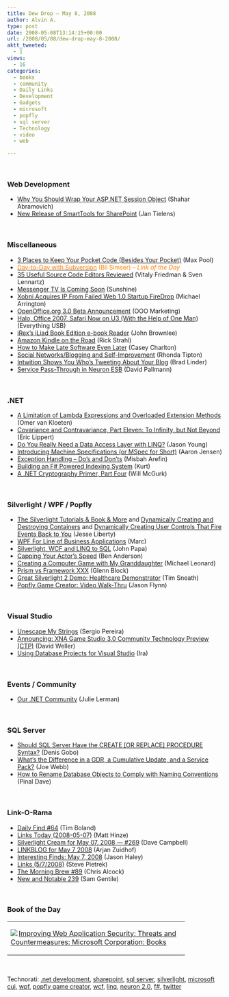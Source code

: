 ```yaml
---
title: Dew Drop – May 8, 2008
author: Alvin A.
type: post
date: 2008-05-08T13:14:15+00:00
url: /2008/05/08/dew-drop-may-8-2008/
aktt_tweeted:
  - 1
views:
  - 16
categories:
  - books
  - community
  - Daily Links
  - Development
  - Gadgets
  - microsoft
  - popfly
  - sql server
  - Technology
  - video
  - web

---
```

&nbsp;

### Web Development

  * [Why You Should Wrap Your ASP.NET Session Object][1] (Shahar Abramovich)
  * [New Release of SmartTools for SharePoint][2] (Jan Tielens)

&nbsp;

### Miscellaneous

  * [3 Places to Keep Your Pocket Code (Besides Your Pocket)][3] (Max Pool)
  * [<font color="#ff8000">Day-to-Day with Subversion</font>][4] <font color="#ff8000">(Bil Simser) <em>&#8211; Link of the Day</em></font>
  * [35 Useful Source Code Editors Reviewed][5] (Vitaly Friedman & Sven Lennartz)
  * [Messenger TV Is Coming Soon][6] (Sunshine)
  * [Xobni Acquires IP From Failed Web 1.0 Startup FireDrop][7] (Michael Arrington)
  * [OpenOffice.org 3.0 Beta Announcement][8] (OOO Marketing)
  * [Halo, Office 2007, Safari Now on U3 (With the Help of One Man)][9] (Everything USB)
  * [iRex&#8217;s iLiad Book Edition e-book Reader][10] (John Brownlee)
  * [Amazon Kindle on the Road][11] (Rick Strahl)
  * [How to Make Late Software Even Later][12] (Casey Charlton)
  * [Social Networks/Blogging and Self-Improvement][13] (Rhonda Tipton)
  * [Intwition Shows You Who&#8217;s Tweeting About Your Blog][14] (Brad Linder)
  * [Service Pass-Through in Neuron ESB][15] (David Pallmann)

&nbsp;

### .NET

  * [A Limitation of Lambda Expressions and Overloaded Extension Methods][16] (Omer van Kloeten)
  * [Covariance and Contravariance, Part Eleven: To Infinity, but Not Beyond][17] (Eric Lippert)
  * [Do You Really Need a Data Access Layer with LINQ?][18] (Jason Young)
  * [Introducing Machine.Specifications (or MSpec for Short)][19] (Aaron Jensen)
  * [Exception Handling &#8211; Do&#8217;s and Don&#8217;ts][20] (Misbah Arefin)
  * [Building an F# Powered Indexing System][21] (Kurt)
  * [A .NET Cryptography Primer, Part Four][22] (Will McGurk)

&nbsp;

### Silverlight / WPF / Popfly

  * [The Silverlight Tutorials & Book & More][23] and [Dynamically Creating and Destroying Containers][24] and [Dynamically Creating User Controls That Fire Events Back to You][25] (Jesse Liberty)
  * [WPF For Line of Business Applications][26] (Marc)
  * [Silverlight, WCF and LINQ to SQL][27] (John Papa)
  * [Capping Your Actor&#8217;s Speed][28] (Ben Anderson)
  * [Creating a Computer Game with My Granddaughter][29] (Michael Leonard)
  * [Prism vs Framework XXX][30] (Glenn Block)
  * [Great Silverlight 2 Demo: Healthcare Demonstrator][31] (Tim Sneath)
  * [Popfly Game Creator: Video Walk-Thru][32] (Jason Flynn)

&nbsp;

### Visual Studio

  * [Unescape My Strings][33] (Sergio Pereira)
  * [Announcing: XNA Game Studio 3.0 Community Technology Preview (CTP)][34] (David Weller)
  * [Using Database Projects for Visual Studio][35] (Ira)

&nbsp;

### Events / Community

  * [Our .NET Community][36] (Julie Lerman)

&nbsp;

### SQL Server

  * [Should SQL Server Have the CREATE [OR REPLACE] PROCEDURE Syntax?][37] (Denis Gobo)
  * [What&#8217;s the Difference in a GDR, a Cumulative Update, and a Service Pack?][38] (Joe Webb)
  * [How to Rename Database Objects to Comply with Naming Conventions][39] (Pinal Dave)

&nbsp;

### Link-O-Rama

  * [Daily Find #64][40] (Tim Boland)
  * [Links Today (2008-05-07)][41] (Matt Hinze)
  * [Silverlight Cream for May 07, 2008 &#8212; #269][42] (Dave Campbell)
  * [LINKBLOG for May 7 2008][43] (Arjan Zuidhof)
  * [Interesting Finds: May 7, 2008][44] (Jason Haley)
  * [Links (5/7/2008)][45] (Steve Pietrek)
  * [The Morning Brew #89][46] (Chris Alcock)
  * [New and Notable 239][47] (Sam Gentile)

&nbsp;

### Book of the Day

<div class="wlWriterSmartContent" id="scid:7dc1bd33-94bd-46fd-a20b-0131235bcd47:54641f83-e48c-4d70-b7d8-ba67c39b15b9" style="padding-right: 0px; display: inline; padding-left: 0px; float: none; padding-bottom: 0px; margin: 0px; padding-top: 0px">
  <table cellspacing="0" cellpadding="2" width="400" border="0" unselectable="on">
    <tr>
      <td valign="top" width="400">
        <p>
          <a title="Improving Web Application Security: Threats and Countermeasures: Microsoft Corporation: Books" href="http://www.amazon.com/exec/obidos/ASIN/0735618429/alvinashcraft-20"><img data-recalc-dims="1" decoding="async" src="https://i0.wp.com/images.amazon.com/images/P/0735618429.01.MZZZZZZZ.jpg?w=660" border="0" align="left" style="float:left" />Improving Web Application Security: Threats and Countermeasures: Microsoft Corporation: Books</a>
        </p>
      </td>
    </tr>
  </table>
</div>

&nbsp;

<div class="wlWriterSmartContent" id="scid:C16BAC14-9A3D-4c50-9394-FBFEF7A93539:288dc982-9771-4bb6-86d1-716642617a2b" style="padding-right: 0px; display: inline; padding-left: 0px; padding-bottom: 0px; margin: 0px; padding-top: 0px">
  <!--dotnetkickit-->
</div>

<div class="wlWriterSmartContent" id="scid:d7bf807d-7bb0-458a-811f-90c51817d5c2:fe5d9b13-253b-44b5-85ce-5a70d3b25c61" style="padding-right: 0px; display: inline; padding-left: 0px; padding-bottom: 0px; margin: 0px; padding-top: 0px">
  <p>
    <span class="TagSite">Technorati:</span> <a href="http://technorati.com/tag/.net+development" rel="tag" class="tag">.net development</a>, <a href="http://technorati.com/tag/sharepoint" rel="tag" class="tag">sharepoint</a>, <a href="http://technorati.com/tag/sql+server" rel="tag" class="tag">sql server</a>, <a href="http://technorati.com/tag/silverlight" rel="tag" class="tag">silverlight</a>, <a href="http://technorati.com/tag/microsoft+cui" rel="tag" class="tag">microsoft cui</a>, <a href="http://technorati.com/tag/wpf" rel="tag" class="tag">wpf</a>, <a href="http://technorati.com/tag/popfly+game+creator" rel="tag" class="tag">popfly game creator</a>, <a href="http://technorati.com/tag/wcf" rel="tag" class="tag">wcf</a>, <a href="http://technorati.com/tag/linq" rel="tag" class="tag">linq</a>, <a href="http://technorati.com/tag/neuron+2.0" rel="tag" class="tag">neuron 2.0</a>, <a href="http://technorati.com/tag/f#" rel="tag" class="tag">f#</a>, <a href="http://technorati.com/tag/twitter" rel="tag" class="tag">twitter</a><br /><!-- StartInsertedTags: .net development, sharepoint, sql server, silverlight, microsoft cui, wpf, popfly game creator, wcf, linq, neuron 2.0, f#, twitter :EndInsertedTags -->
  </p>
</div>

 [1]: http://www.dev102.com/2008/05/07/why-should-you-wrap-your-aspnet-session-object/
 [2]: http://weblogs.asp.net/jan/archive/2008/05/07/new-release-of-the-smarttools-for-sharepoint.aspx
 [3]: http://www.codesqueeze.com/3-places-to-keep-your-pocket-code-besides-your-pocket/
 [4]: http://weblogs.asp.net/bsimser/archive/2008/05/06/day-to-day-with-subversion.aspx
 [5]: http://www.smashingmagazine.com/2008/05/07/35-useful-source-code-editors-reviewed/
 [6]: http://www.liveside.net/blogs/main/archive/2008/05/07/messenger-tv-is-coming-soon.aspx
 [7]: http://www.techcrunch.com/2008/05/07/xobni-acquires-ip-from-failed-web-10-startup-firedrop/
 [8]: http://marketing.openoffice.org/3.0/announcementbeta.html
 [9]: http://www.everythingusb.com/u3-applications-14670.html
 [10]: http://gadgets.boingboing.net/2008/05/07/irexs-iliad-book-edi.html
 [11]: http://west-wind.com/weblog/posts/345681.aspx
 [12]: http://devlicio.us/blogs/casey/archive/2008/05/08/how-to-make-late-software-even-later.aspx
 [13]: http://rtipton.wordpress.com/2008/05/07/social-networksblogging-and-self-improvement/
 [14]: http://www.downloadsquad.com/2008/05/07/intwition-shows-you-whos-tweeting-about-your-blog/
 [15]: http://davidpallmann.spaces.live.com/blog/cns!E95EF9DC3FDB978E!445.entry
 [16]: http://weblogs.asp.net/okloeten/archive/2008/05/07/6165335.aspx
 [17]: http://blogs.msdn.com/ericlippert/archive/2008/05/07/covariance-and-contravariance-part-twelve-to-infinity-but-not-beyond.aspx
 [18]: http://www.ytechie.com/2008/05/do-you-really-need-a-data-access-layer-with-linq.html
 [19]: http://codebetter.com/blogs/aaron.jensen/archive/2008/05/08/introducing-machine-specifications-or-mspec-for-short.aspx
 [20]: http://dotnethitman.spaces.live.com/blog/cns!E149A8B1E1C25B14!131.entry
 [21]: http://tryingthisagain.com/2008/05/07/building-an-f-powered-indexing-system/
 [22]: http://statestreetgang.net/post/2008/05/A-NET-Cryptography-Primer2c-Part-Four.aspx
 [23]: http://silverlight.net/blogs/jesseliberty/archive/2008/05/07/the-silverlight-tutorials-amp-book-amp-more.aspx
 [24]: http://silverlight.net/blogs/jesseliberty/archive/2008/05/07/dynamically-creating-and-destroying-containers.aspx
 [25]: http://silverlight.net/blogs/jesseliberty/archive/2008/05/07/dynamically-creating-user-controls-that-fire-events-back-to-you.aspx
 [26]: http://blogs.msdn.com/publicsector/archive/2008/05/07/wpf-for-line-of-business-applications.aspx
 [27]: http://codebetter.com/blogs/john.papa/archive/2008/05/07/silverlight-wcf-and-linq-to-sql.aspx
 [28]: http://blogs.msdn.com/ben_anderson/archive/2008/05/07/capping-your-actor-s-speed.aspx
 [29]: http://thesoftwarestories.com/blogger/2008/05/creating-computer-game-with-my.html
 [30]: http://codebetter.com/blogs/glenn.block/archive/2008/05/08/prism-vs-framework-xxx.aspx
 [31]: http://blogs.msdn.com/tims/archive/2008/05/08/great-silverlight-2-demo-healthcare-demonstrator.aspx
 [32]: http://blogs.msdn.com/jasonfly/archive/2008/05/08/popfly-game-creator-video-walk-thru.aspx
 [33]: http://devlicio.us/blogs/sergio_pereira/archive/2008/05/07/unescape-my-strings.aspx
 [34]: http://blogs.msdn.com/xna/archive/2008/05/07/announcing-xna-game-studio-3-0-community-technical-preview-ctp.aspx
 [35]: http://blog.reamped.net/post/2008/05/Using-Database-Projects-for-Visual-Studio.aspx
 [36]: http://www.thedatafarm.com/blog/2008/05/07/ournetcommunity.aspx
 [37]: http://sqlblog.com/blogs/denis_gobo/archive/2008/05/07/6673.aspx
 [38]: http://weblogs.sqlteam.com/joew/archive/2008/05/07/60591.aspx
 [39]: http://blog.sqlauthority.com/2008/05/02/sql-server-how-to-rename-database-objects-to-comply-with-naming-conventions/
 [40]: http://www.techtoolblog.com/archives/daily-find-64
 [41]: http://mhinze.com/links-today-2008-05-07/
 [42]: http://geekswithblogs.net/WynApseTechnicalMusings/archive/2008/05/07/121969.aspx
 [43]: http://arjansworld.blogspot.com/2008/05/linkblog-for-may-7-2008.html
 [44]: http://jasonhaley.com/blog/archive/2008/05/07/141615.aspx
 [45]: http://spietrek.blogspot.com/2008/05/links-572008.html
 [46]: http://blog.cwa.me.uk/2008/05/08/the-morning-brew-89/
 [47]: http://samgentile.com/blogs/samgentile/archive/2008/05/08/new-and-notable-239.aspx